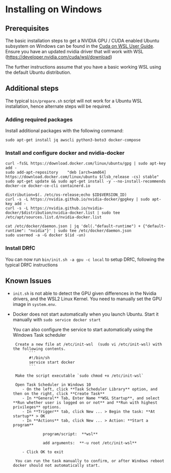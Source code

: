 # Installing on Windows

## Prerequisites

The basic installation steps to get a NVIDIA GPU / CUDA enabled Ubuntu subsystem on Windows can be found in the [Cuda on WSL User Guide](https://docs.nvidia.com/cuda/wsl-user-guide/index.html).  Ensure you have an updated nvidia driver that will work with WSL (https://developer.nvidia.com/cuda/wsl/download)

The further instructions assume that you have a basic working WSL using the default Ubuntu distribution.


## Additional steps

The typical `bin/prepare.sh` script will not work for a Ubuntu WSL installation, hence alternate steps will be required.

### Adding required packages

Install additional packages with the following command:

```
sudo apt-get install jq awscli python3-boto3 docker-compose
```

### Install and configure docker and nvidia-docker
```
curl -fsSL https://download.docker.com/linux/ubuntu/gpg | sudo apt-key add -
sudo add-apt-repository    "deb [arch=amd64] https://download.docker.com/linux/ubuntu $(lsb_release -cs) stable"
sudo apt-get update && sudo apt-get install -y --no-install-recommends docker-ce docker-ce-cli containerd.io

distribution=$(. /etc/os-release;echo $ID$VERSION_ID)
curl -s -L https://nvidia.github.io/nvidia-docker/gpgkey | sudo apt-key add -
curl -s -L https://nvidia.github.io/nvidia-docker/$distribution/nvidia-docker.list | sudo tee /etc/apt/sources.list.d/nvidia-docker.list

cat /etc/docker/daemon.json | jq 'del(."default-runtime") + {"default-runtime": "nvidia"}' | sudo tee /etc/docker/daemon.json
sudo usermod -a -G docker $(id -un)
```


### Install DRfC

You can now run `bin/init.sh -a gpu -c local` to setup DRfC, following the typical DRfC instructions

## Known Issues

* `init.sh` is not able to detect the GPU given differences in the Nvidia drivers, and the WSL2 Linux Kernel. You need to manually set the GPU image in `system.env`.
* Docker does not start automatically when you launch Ubuntu. Start it manually with `sudo service docker start` 

     You can also configure the service to start automatically using the Windows Task scheduler
     
       Create a new file at /etc/init-wsl  (sudo vi /etc/init-wsl) with the following contents.
             ```
             #!/bin/sh
             service start docker
             ```
             
       Make the script executable `sudo chmod +x /etc/init-wsl`
       
       Open Task Scheduler in Windows 10
          - On the left, click **Task Scheduler Library** option, and then on the right, click **Create Task**
          - In **General** Tab, Enter Name **WSL Startup**, and select **Run whether user is logged on or not** and **Run with highest privileges** options.
          - In **Trigger** tab, click New ... > Begin the task: **At startup** > OK
          - In **Actions** tab, click New ... > Action: **Start a program**
          
                   program/script:  **wsl**
                   
                   add arguments:  **-u root /etc/init-wsl**
                   
          - Click OK to exit
          
       You can run the task manually to confirm, or after Windows reboot docker should not automatically start.
